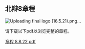 ## 北辩8章程

![Uploading final logo (16.5.21).png…]()

请下载以下pdf以浏览完整的章程。

[章程 8.8.22.pdf](https://github.com/kookaiyi/kookaiyi.github.io/files/9313609/8.8.22.pdf)


